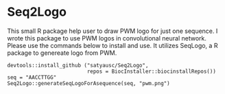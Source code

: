 # Seq2Logo
This small R package help user to draw PWM logo for just one sequence. I wrote this package to use PWM logos in convolutional neural network. Please use the commands below to install and use. It utilizes SeqLogo, a R package to genereate logo from PWM.   

```.{r}
devtools::install_github ("satyausc/Seq2Logo",
                          repos = BiocInstaller::biocinstallRepos()) 
seq = "AACCTTGG"
Seq2Logo::generateSeqLogoForAsequence(seq, "pwm.png")
```

